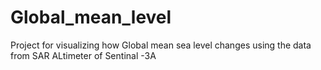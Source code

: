 # Global_mean_level
Project for visualizing how Global mean sea level changes using the data from SAR ALtimeter of Sentinal -3A 
